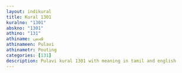 ```yaml
---
layout: indikural
title: Kural 1301
kuralno: "1301"
abskno: "1301"
athino: "131"
athiname: புலவி
athinameen: Pulavi
athinametr: Pouting
categories: [131]
description: Pulavi kural 1301 with meaning in tamil and english 
---
```


